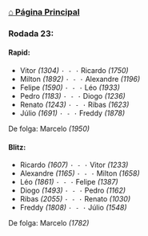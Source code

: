 ### [⌂ Página Principal](https://grupo-de-xadrez.github.io/)

### Rodada 23:

#### Rapid:

* Vitor *(1304)* `· - ·` Ricardo *(1750)*  
* Milton *(1892)* `· - ·` Alexandre *(1196)*  
* Felipe *(1590)* `· - ·` Léo *(1933)*  
* Pedro *(1183)* `· - ·` Diogo *(1236)*  
* Renato *(1243)* `· - ·` Ribas *(1623)*  
* Júlio *(1691)* `· - ·` Freddy *(1878)*  

De folga: Marcelo *(1950)*

#### Blitz:

* Ricardo *(1607)* `· - ·` Vitor *(1233)*  
* Alexandre *(1165)* `· - ·` Milton *(1658)*  
* Léo *(1861)* `· - ·` Felipe *(1387)*  
* Diogo *(1493)* `· - ·` Pedro *(1162)*  
* Ribas *(2055)* `· - ·` Renato *(1030)*  
* Freddy *(1808)* `· - ·` Júlio *(1548)*  

De folga: Marcelo *(1782)*


